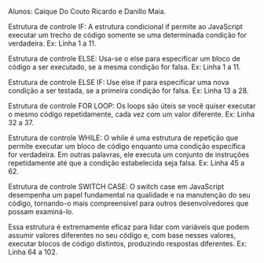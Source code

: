 Alunos: Caique Do Couto Ricardo e Danillo Maia.

Estrutura de controle IF: A estrutura condicional if permite ao JavaScript executar um trecho de código somente se uma determinada condição for verdadeira. Ex: Linha 1 a 11.

Estrutura de controle ELSE: Usa-se o else para especificar um bloco de código a ser executado, se a mesma condição for falsa.  Ex: Linha 1 a 11.

Estrutura de controle ELSE IF: Use else if para especificar uma nova condição a ser testada, se a primeira condição for falsa. Ex: Linha 13 a 28.


Estrutura de controle FOR LOOP: Os loops são úteis se você quiser executar o mesmo código repetidamente, cada vez com um valor diferente. Ex: Linha 32 a 37.


Estrutura de controle WHILE: O while é uma estrutura de repetição que permite executar um bloco de código enquanto uma condição específica for verdadeira. Em outras palavras, ele executa um conjunto de instruções repetidamente até que a condição estabelecida seja falsa. Ex: Linha 45 a 62.


Estrutura de controle SWITCH CASE: O switch case em JavaScript desempenha um papel fundamental na qualidade e na manutenção do seu código, tornando-o mais compreensível para outros desenvolvedores que possam examiná-lo.

Essa estrutura é extremamente eficaz para lidar com variáveis que podem assumir valores diferentes no seu código e, com base nesses valores, executar blocos de código distintos, produzindo respostas diferentes. Ex: Linha 64 a 102.



